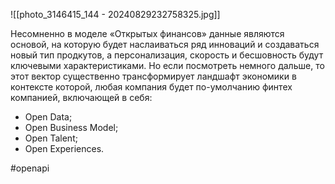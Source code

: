 

![[photo_3146415_144 - 20240829232758325.jpg]]

Несомненно в моделе «Открытых финансов» данные являются основой, на которую будет наслаиваться ряд инноваций и создаваться новый тип продкутов, а персонализация, скорость и бесшовность будут ключевыми характеристиками. Но если посмотреть немного дальше, то этот вектор существенно трансформирует ландшафт экономики в контексте которой, любая компания будет по-умолчанию финтех компанией, включающей в себя:
- Open Data;
- Open Business Model;
- Open Talent;
- Open Experiences.

#openapi 